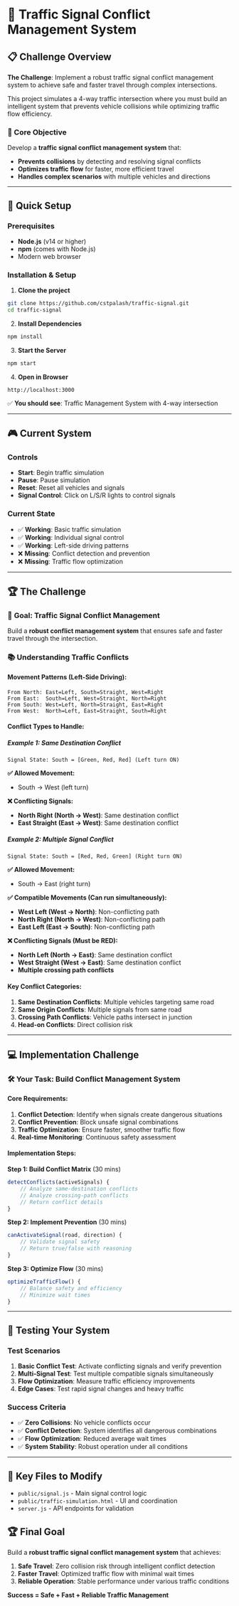 # 🚦 Traffic Signal Conflict Management System

## 📋 Challenge Overview

**The Challenge**: Implement a robust traffic signal conflict management system to achieve safe and faster travel through complex intersections.

This project simulates a 4-way traffic intersection where you must build an intelligent system that prevents vehicle collisions while optimizing traffic flow efficiency.

### 🎯 Core Objective
Develop a **traffic signal conflict management system** that:
- **Prevents collisions** by detecting and resolving signal conflicts
- **Optimizes traffic flow** for faster, more efficient travel
- **Handles complex scenarios** with multiple vehicles and directions

---

## 🚀 Quick Setup

### Prerequisites
- **Node.js** (v14 or higher)
- **npm** (comes with Node.js)
- Modern web browser

### Installation & Setup

1. **Clone the project**
```bash
git clone https://github.com/cstpalash/traffic-signal.git
cd traffic-signal
```

2. **Install Dependencies**
```bash
npm install
```

3. **Start the Server**
```bash
npm start
```

4. **Open in Browser**
```
http://localhost:3000
```

✅ **You should see**: Traffic Management System with 4-way intersection

---

## 🎮 Current System

### Controls
- **Start**: Begin traffic simulation 
- **Pause**: Pause simulation
- **Reset**: Reset all vehicles and signals
- **Signal Control**: Click on L/S/R lights to control signals

### Current State
- ✅ **Working**: Basic traffic simulation
- ✅ **Working**: Individual signal control
- ✅ **Working**: Left-side driving patterns
- ❌ **Missing**: Conflict detection and prevention
- ❌ **Missing**: Traffic flow optimization

---

## 🏆 The Challenge

### 🎯 **Goal**: Traffic Signal Conflict Management

Build a **robust conflict management system** that ensures safe and faster travel through the intersection.

### 📚 Understanding Traffic Conflicts

#### **Movement Patterns (Left-Side Driving)**:
```
From North: East=Left, South=Straight, West=Right
From East:  South=Left, West=Straight, North=Right  
From South: West=Left, North=Straight, East=Right
From West:  North=Left, East=Straight, South=Right
```

#### **Conflict Types to Handle:**

##### **Example 1: Same Destination Conflict**
```
Signal State: South = [Green, Red, Red] (Left turn ON)
```
**✅ Allowed Movement:**
- South → West (left turn) 

**❌ Conflicting Signals:**
- **North Right (North → West)**: Same destination conflict
- **East Straight (East → West)**: Same destination conflict

##### **Example 2: Multiple Signal Conflict**
```
Signal State: South = [Red, Red, Green] (Right turn ON)
```
**✅ Allowed Movement:**
- South → East (right turn)

**✅ Compatible Movements (Can run simultaneously):**
- **West Left (West → North)**: Non-conflicting path
- **North Right (North → West)**: Non-conflicting path  
- **East Left (East → South)**: Non-conflicting path

**❌ Conflicting Signals (Must be RED):**
- **North Left (North → East)**: Same destination conflict
- **West Straight (West → East)**: Same destination conflict
- **Multiple crossing path conflicts**

#### **Key Conflict Categories:**
1. **Same Destination Conflicts**: Multiple vehicles targeting same road
2. **Same Origin Conflicts**: Multiple signals from same road  
3. **Crossing Path Conflicts**: Vehicle paths intersect in junction
4. **Head-on Conflicts**: Direct collision risk

---

## 💻 Implementation Challenge

### 🛠️ **Your Task**: Build Conflict Management System

#### **Core Requirements**:
1. **Conflict Detection**: Identify when signals create dangerous situations
2. **Conflict Prevention**: Block unsafe signal combinations
3. **Traffic Optimization**: Ensure faster, smoother traffic flow
4. **Real-time Monitoring**: Continuous safety assessment

#### **Implementation Steps**:

**Step 1: Build Conflict Matrix** (30 mins)
```javascript
detectConflicts(activeSignals) {
    // Analyze same-destination conflicts
    // Analyze crossing-path conflicts  
    // Return conflict details
}
```

**Step 2: Implement Prevention** (30 mins)
```javascript
canActivateSignal(road, direction) {
    // Validate signal safety
    // Return true/false with reasoning
}
```

**Step 3: Optimize Flow** (30 mins)
```javascript
optimizeTrafficFlow() {
    // Balance safety and efficiency
    // Minimize wait times
}
```

---

## 🧪 Testing Your System

### Test Scenarios
1. **Basic Conflict Test**: Activate conflicting signals and verify prevention
2. **Multi-Signal Test**: Test multiple compatible signals simultaneously  
3. **Flow Optimization**: Measure traffic efficiency improvements
4. **Edge Cases**: Test rapid signal changes and heavy traffic

### Success Criteria
- ✅ **Zero Collisions**: No vehicle conflicts occur
- ✅ **Conflict Detection**: System identifies all dangerous combinations
- ✅ **Flow Optimization**: Reduced average wait times
- ✅ **System Stability**: Robust operation under all conditions

---

## 🎯 Key Files to Modify

- `public/signal.js` - Main signal control logic
- `public/traffic-simulation.html` - UI and coordination
- `server.js` - API endpoints for validation

## 🏆 Final Goal

Build a **robust traffic signal conflict management system** that achieves:
1. **Safe Travel**: Zero collision risk through intelligent conflict detection
2. **Faster Travel**: Optimized traffic flow with minimal wait times
3. **Reliable Operation**: Stable performance under various traffic conditions

**Success = Safe + Fast + Reliable Traffic Management**
